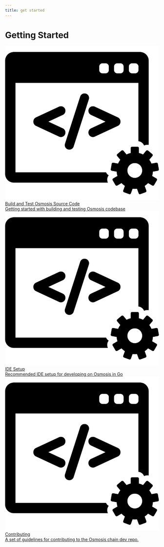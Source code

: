 ```yaml
---
title: get started
---
```


# Getting Started

<div class="cards twoColumn">
  <a href="build.html" class="card">
    <img src="/img/ide.svg" class="filter-icon" />
    <div class="title">
      Build and Test Osmosis Source Code
    </div>
    <div class="text">
      Getting started with building and testing Osmosis codebase
    </div>
  </a>


  <a href="ide-guide.html" class="card">
    <img src="/img/ide.svg" class="filter-icon" />
    <div class="title">
      IDE Setup
    </div>
    <div class="text">
      Recommended IDE setup for developing on Osmosis in Go
    </div>
  </a>

  <a href="contributing.html" class="card">
    <img src="/img/ide.svg" class="filter-icon" />
    <div class="title">
      Contributing
    </div>
    <div class="text">
      A set of guidelines for contributing to the Osmosis chain dev repo.
    </div>
  </a>

 </div>



